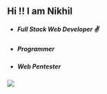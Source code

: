 ## Hi !! I am Nikhil
<ul>
  <li><h5>Full Stack Web Developer ✌</h5></li>
  <li><h5>Programmer</h5></li>
  <li><h5>Web Pentester</h5></li>
</ul>

<a href = "https://www.linkedin.com/in/nikhil-dash-b21109173/" ><img src = "https://cdn4.iconfinder.com/data/icons/social-messaging-ui-color-shapes-2-free/128/social-linkedin-circle-512.png" /></a>
